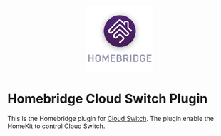 
<p align="center">

<img src="https://github.com/homebridge/branding/raw/master/logos/homebridge-wordmark-logo-vertical.png" width="150">

</p>

# Homebridge Cloud Switch Plugin

This is the Homebridge plugin for [Cloud Switch](https://github.com/jasompi/CloudSwitch). The plugin enable the HomeKit to control Cloud Switch.

